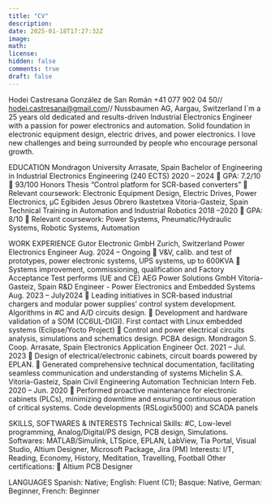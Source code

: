 ```yaml
---
title: "CV"
description: 
date: 2025-01-18T17:27:32Z
image: 
math: 
license: 
hidden: false
comments: true
draft: false
---
```

Hodei Castresana González de San Román
+41 077 902 04 50// hodei.castresana@gmail.com// Nussbaumen AG, Aargau, Switzerland
I´m a 25 years old dedicated and results-driven Industrial Electronics Engineer with a passion for power electronics and automation. Solid foundation in electronic equipment design, electric drives, and power electronics. I love new challenges and being surrounded by people who encourage personal growth.

EDUCATION
Mondragon University	Arrasate, Spain
Bachelor of Engineering in Industrial Electronics Engineering (240 ECTS)	2020 – 2024
	GPA: 7.2/10 
	93/100 Honors Thesis “Control platform for SCR-based converters”
	Relevant coursework: Electronic Equipment Design, Electric Drives, Power Electronics, μC Egibiden Jesus Obrero Ikastetxea	Vitoria-Gasteiz, Spain	 Technical Training in Automation and Industrial Robotics		2018 –2020
	GPA: 8/10
	Relevant coursework: Power Systems, Pneumatic/Hydraulic Systems, Robotic Systems, Automation


WORK EXPERIENCE
Gutor Electronic GmbH	    Zurich, Switzerland
Power Electronics Engineer	Aug. 2024 – Ongoing
	V&V, calib. and test of prototypes, power electronic systems, UPS systems, up to 600KVA
	Systems improvement, commissioning, qualification and Factory Acceptance Test performs (UE and CE) 
AEG Power Solutions GmbH	Vitoria-Gasteiz, Spain
R&D Engineer - Power Electronics and Embedded Systems	Aug. 2023 – July2024
	Leading initiatives in SCR-based industrial chargers and modular power supplies’ control system development. Algorithms in #C and A/D circuits design.
	Development and hardware validation of a SOM (CC6UL-DIGI). First contact with Linux embedded systems (Eclipse/Yocto Project)
	Control and power electrical circuits analysis, simulations and schematics design. PCBA design.
Mondragon S. Coop.	Arrasate, Spain
Electronics Application Engineer	Oct. 2021 – Jul. 2023
	Design of electrical/electronic cabinets, circuit boards powered by EPLAN.
	Generated comprehensive technical documentation, facilitating seamless communication and understanding of systems
Michelin S.A.	Vitoria-Gasteiz, Spain
Civil Engineering Automation Technician Intern	Feb. 2020 – Jun. 2020
	Performed proactive maintenance for electronic cabinets (PLCs), minimizing downtime and ensuring continuous operation of critical systems. Code developments (RSLogix5000) and SCADA panels


SKILLS, SOFTWARES & INTERESTS
Technical Skills: #C, Low-level programming, Analog/Digital/PS design, PCB design, Simulations. Softwares: MATLAB/Simulink, LTSpice, EPLAN, LabView, Tia Portal, Visual Studio, Altium Designer, Microsoft Package, Jira (PM)
Interests: I/T, Reading, Economy, History, Meditation, Travelling, Football
Other certifications:
	Altium PCB Designer


LANGUAGES
Spanish: Native; English: Fluent (C1); Basque: Native, German: Beginner, French: Beginner


